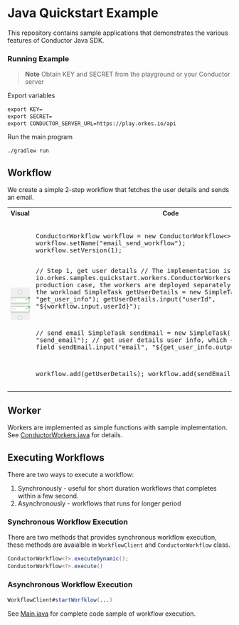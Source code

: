 # Java Quickstart Example
This repository contains sample applications that demonstrates the various features of Conductor Java SDK.

### Running Example

> **Note**
Obtain KEY and SECRET from the playground or your Conductor server

Export variables
```shell
export KEY=
export SECRET=
export CONDUCTOR_SERVER_URL=https://play.orkes.io/api
```

Run the main program
```shell
./gradlew run

```

## Workflow
We create a simple 2-step workflow that fetches the user details and sends an email.

<table><tr><th>Visual</th><th>Code</th></tr>
<tr>
<td width="50%"><img src="src/main/resources/workflow.png" width="250px"></td>
<td>
<pre> 
ConductorWorkflow<WorkflowInput> workflow = new ConductorWorkflow<>(executor);
workflow.setName("email_send_workflow");
workflow.setVersion(1);

// Step 1, get user details
// The implementation is in
// io.orkes.samples.quickstart.workers.ConductorWorkers.getUserInfo.
// In production case, the workers are deployed separately and scaled based on the workload
SimpleTask getUserDetails = new SimpleTask("get_user_info", "get_user_info");
getUserDetails.input("userId", "${workflow.input.userId}");

// send email
SimpleTask sendEmail = new SimpleTask("send_email", "send_email");
// get user details user info, which contains the email field
sendEmail.input("email", "${get_user_info.output.email}");

workflow.add(getUserDetails);
workflow.add(sendEmail);
</pre>
</td>
</tr>
</table>


## Worker
Workers are implemented as simple functions with sample implementation.  
See [ConductorWorkers.java](src/main/java/io/orkes/samples/quickstart/workers/ConductorWorkers.java) for details.

## Executing Workflows
There are two ways to execute a workflow:
1. Synchronously - useful for short duration workflows that completes within a few second.  
2. Asynchronously - workflows that runs for longer period

### Synchronous Workflow Execution
There are two methods that provides synchronous workflow execution, these methods are avaialble in `WorkflowClient` and `ConductorWorkflow` class.

```java
ConductorWorkflow<?>.executeDynamic();
ConductorWorkflow<?>.execute()
```

### Asynchronous Workflow Execution
```java
WorkflowClient#startWorfklow(...)
```

See [Main.java](src/main/java/io/orkes/samples/quickstart/Main.java) for complete code sample of workflow execution.

